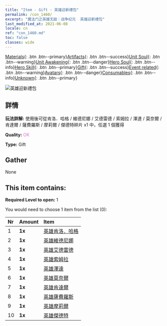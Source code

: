 ```yaml
---
title: "Item - Gift - 英雄迎新禮包"
permalink: /con_1460/
excerpt: "魔法门之英雄无敌：战争纪元  英雄迎新禮包"
last_modified_at: 2021-06-08
locale: cn
ref: "con_1460.md"
toc: false
classes: wide
---
```

 [Materials](/ItemsCN/){: .btn .btn--primary}[Artifacts](/ItemsCN/Artifacts/){: .btn .btn--success}[Unit Soul](/ItemsCN/UnitSoul/){: .btn .btn--warning}[Unit Awakening](/ItemsCN/UnitAwakening/){: .btn .btn--danger}[Hero Soul](/ItemsCN/HeroSoul/){: .btn .btn--info}[Hero Skill](/ItemsCN/HeroSkill/){: .btn .btn--primary}[Gift](/ItemsCN/Gift/){: .btn .btn--success}[Event related](/ItemsCN/Events/){: .btn .btn--warning}[Avatars](/ItemsCN/Avatars/){: .btn .btn--danger}[Consumables](/ItemsCN/Consumables/){: .btn .btn--info}[Unknown](/ItemsCN/Unknown/){: .btn .btn--primary}

 ![英雄迎新禮包](/images/t/i_907074.png)

## 詳情
 **玩法詳解:** 使用後可從肯洛．哈格 / 維德尼娜 / 艾德雷德 / 索姆拉 / 澤達 / 莫奈爾 / 肯達爾 / 薩費羅斯 / 摩莉爾 / 傑德特碎片 x1 中，任選 1 個獲得

 **Quality:** <span style="color: #DA70D6">OK</span>

 **Type:** Gift

## Gather

  None

## This item contains:

 **Required Level to open:** 1

 You would need to choose 1 item from the list (0):

  | Nr | Amount |     Item    |
  |:---|:-------|:------------|
  | 1 |  **1x** | [英雄肯洛．哈格](/cn/Items/her_375/) |  | 
  | 2 |  **1x** | [英雄維德尼娜](/cn/Items/her_372/) |  | 
  | 3 |  **1x** | [英雄艾德雷德](/cn/Items/her_359/) |  | 
  | 4 |  **1x** | [英雄索姆拉](/cn/Items/her_386/) |  | 
  | 5 |  **1x** | [英雄澤達](/cn/Items/her_385/) |  | 
  | 6 |  **1x** | [英雄莫奈爾](/cn/Items/her_379/) |  | 
  | 7 |  **1x** | [英雄肯達爾](/cn/Items/her_363/) |  | 
  | 8 |  **1x** | [英雄薩費羅斯](/cn/Items/her_392/) |  | 
  | 9 |  **1x** | [英雄摩莉爾](/cn/Items/her_389/) |  | 
  | 10 |  **1x** | [英雄傑德特](/cn/Items/her_391/) |  | 
